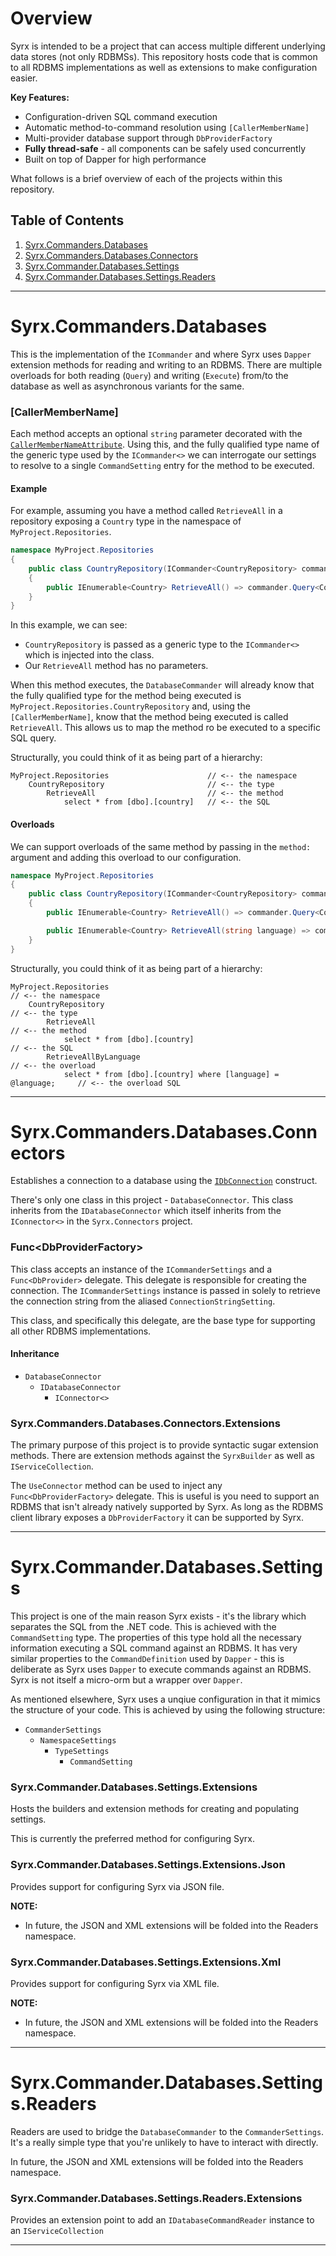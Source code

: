 # Overview 
Syrx is intended to be a project that can access multiple different underlying data stores (not only RDBMSs). 
This repository hosts code that is common to all RDBMS implementations as well as extensions to make configuration easier. 

**Key Features:**
- Configuration-driven SQL command execution
- Automatic method-to-command resolution using `[CallerMemberName]`
- Multi-provider database support through `DbProviderFactory`
- **Fully thread-safe** - all components can be safely used concurrently
- Built on top of Dapper for high performance

What follows is a brief overview of each of the projects within this repository.

## Table of Contents 
1. [Syrx.Commanders.Databases](#Syrx.Commanders.Databases)
2. [Syrx.Commanders.Databases.Connectors](#Syrx.Commanders.Databases.Connectors)
3. [Syrx.Commander.Databases.Settings](#Syrx.Commander.Databases.Settings)
4. [Syrx.Commander.Databases.Settings.Readers](#Syrx.Commander.Databases.Settings.Readers)


---

# Syrx.Commanders.Databases
This is the implementation of the `ICommander` and where Syrx uses `Dapper` extension methods for reading and writing to an RDBMS. There are multiple overloads for both reading (`Query`) and writing (`Execute`) from/to the database as well as asynchronous variants for the same.


### [CallerMemberName] 
Each method accepts an optional `string` parameter decorated with the [`CallerMemberNameAttribute`](https://learn.microsoft.com/en-us/dotnet/api/system.runtime.compilerservices.callermembernameattribute). Using this, and the fully qualified type name of the generic type used by the `ICommander<>` we can interrogate our settings to resolve to a single `CommandSetting` entry for the method to be executed. 

#### Example
For example, assuming you have a method called `RetrieveAll` in a repository exposing a `Country` type in the namespace of `MyProject.Repositories`. 

```csharp
namespace MyProject.Repositories
{
    public class CountryRepository(ICommander<CountryRepository> commander) 
    {
        public IEnumerable<Country> RetrieveAll() => commander.Query<Country>();    
    }    
}
```

In this example, we can see: 
* `CountryRepository` is passed as a generic type to the `ICommander<>` which is injected into the class. 
* Our `RetrieveAll` method has no parameters. 

When this method executes, the `DatabaseCommander` will already know that the fully qualified type for the method being executed is `MyProject.Repositories.CountryRepository` and, using the `[CallerMemberName]`, know that the method being executed is called `RetrieveAll`. 
This allows us to map the method ro be executed to a specific SQL query. 

Structurally, you could think of it as being part of a hierarchy:

```
MyProject.Repositories                      // <-- the namespace
    CountryRepository                       // <-- the type
        RetrieveAll                         // <-- the method
            select * from [dbo].[country]   // <-- the SQL
```

#### Overloads
We can support overloads of the same method by passing in the `method:` argument and adding this overload to our configuration. 

```csharp
namespace MyProject.Repositories
{
    public class CountryRepository(ICommander<CountryRepository> commander) 
    {
        public IEnumerable<Country> RetrieveAll() => commander.Query<Country>();

        public IEnumerable<Country> RetrieveAll(string language) => commander.Query<Country>(new { language }, method:"RetrieveAllByLanguage");
    }    
}
```

Structurally, you could think of it as being part of a hierarchy:

```
MyProject.Repositories                                                      // <-- the namespace
    CountryRepository                                                       // <-- the type
        RetrieveAll                                                         // <-- the method
            select * from [dbo].[country]                                   // <-- the SQL
        RetrieveAllByLanguage                                               // <-- the overload
            select * from [dbo].[country] where [language] = @language;     // <-- the overload SQL
```

---

# Syrx.Commanders.Databases.Connectors
Establishes a connection to a database using the [`IDbConnection`](https://learn.microsoft.com/en-us/dotnet/api/system.data.idbconnection) construct.

There's only one class in this project - `DatabaseConnector`. This class inherits from the `IDatabaseConnector` which itself inherits from the `IConnector<>` in the `Syrx.Connectors` project.

### Func\<DbProviderFactory\>
This class accepts an instance of the `ICommanderSettings` and a `Func<DbProvider>` delegate. This delegate is responsible for creating the connection. The `ICommanderSettings` instance is passed in solely to retrieve the connection string from the aliased `ConnectionStringSetting`. 

This class, and specifically this delegate, are the base type for supporting all other RDBMS implementations. 

#### Inheritance
* `DatabaseConnector`
	- `IDatabaseConnector`
		- `IConnector<>`


### Syrx.Commanders.Databases.Connectors.Extensions
The primary purpose of this project is to provide syntactic sugar extension methods.
There are extension methods against the `SyrxBuilder` as well as `IServiceCollection`.

The `UseConnector` method can be used to inject any `Func<DbProviderFactory>` delegate. This is useful is you need to support an RDBMS that isn't already natively supported by Syrx. As long as the RDBMS client library exposes a `DbProviderFactory` it can be supported by Syrx. 

---

# Syrx.Commander.Databases.Settings
This project is one of the main reason Syrx exists - it's the library which separates the SQL from the .NET code. This is achieved with the `CommandSetting` type. The properties of this type hold all the necessary information executing a SQL command against an RDBMS. It has very similar properties to the `CommandDefinition` used by `Dapper` - this is deliberate as Syrx uses `Dapper` to execute commands against an RDBMS. Syrx is not itself a micro-orm but a wrapper over `Dapper`.

As mentioned elsewhere, Syrx uses a unqiue configuration in that it mimics the structure of your code. This is achieved by using the following structure: 

* `CommanderSettings`
	* `NamespaceSettings`
		* `TypeSettings` 
			* `CommandSetting`

### Syrx.Commander.Databases.Settings.Extensions
Hosts the builders and extension methods for creating and populating settings. 

This is currently the preferred method for configuring Syrx.

### Syrx.Commander.Databases.Settings.Extensions.Json
Provides support for configuring Syrx via JSON file. 

**NOTE:** 
* In future, the JSON and XML extensions will be folded into the Readers namespace. 

### Syrx.Commander.Databases.Settings.Extensions.Xml
Provides support for configuring Syrx via XML file. 

**NOTE:** 
* In future, the JSON and XML extensions will be folded into the Readers namespace. 


---

# Syrx.Commander.Databases.Settings.Readers
Readers are used to bridge the `DatabaseCommander` to the `CommanderSettings`. It's a really simple type that you're unlikely to have to interact with directly. 

In future, the JSON and XML extensions will be folded into the Readers namespace. 

### Syrx.Commander.Databases.Settings.Readers.Extensions
Provides an extension point to add an `IDatabaseCommandReader` instance to an `IServiceCollection`

--- 
